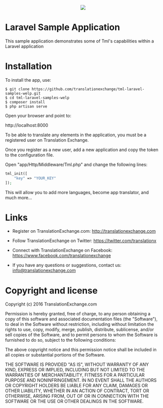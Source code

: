 
<p align="center">
  <img src="https://avatars0.githubusercontent.com/u/1316274?v=3&s=200">
</p>

Laravel Sample Application
==================

This sample application demonstrates some of Tml's capabilities within a Laravel application


Installation
==================

To install the app, use:

```ssh
$ git clone https://github.com/translationexchange/tml-laravel-samples-welp.git
$ cd tml-laravel-samples-welp
$ composer install
$ php artisan serve
```

Open your browser and point to:

http://localhost:8000


To be able to translate any elements in the application, you must be a registered user on Translation Exchange.

Once you register as a new user, add a new application and copy the token to the configuration file.

Open "app/Http/Middleware/Tml.php" and change the following lines:

```php
tml_init([
    "key" => "YOUR_KEY"
]);
```

This will allow you to add more languages, become app translator, and much more...


Links
==================

* Register on TranslationExchange.com: http://translationexchange.com

* Follow TranslationExchange on Twitter: https://twitter.com/translationx

* Connect with TranslationExchange on Facebook: https://www.facebook.com/translationexchange

* If you have any questions or suggestions, contact us: info@translationexchange.com


Copyright and license
==================

Copyright (c) 2016 TranslationExchange.com

Permission is hereby granted, free of charge, to any person obtaining
a copy of this software and associated documentation files (the
"Software"), to deal in the Software without restriction, including
without limitation the rights to use, copy, modify, merge, publish,
distribute, sublicense, and/or sell copies of the Software, and to
permit persons to whom the Software is furnished to do so, subject to
the following conditions:

The above copyright notice and this permission notice shall be
included in all copies or substantial portions of the Software.

THE SOFTWARE IS PROVIDED "AS IS", WITHOUT WARRANTY OF ANY KIND,
EXPRESS OR IMPLIED, INCLUDING BUT NOT LIMITED TO THE WARRANTIES OF
MERCHANTABILITY, FITNESS FOR A PARTICULAR PURPOSE AND
NONINFRINGEMENT. IN NO EVENT SHALL THE AUTHORS OR COPYRIGHT HOLDERS BE
LIABLE FOR ANY CLAIM, DAMAGES OR OTHER LIABILITY, WHETHER IN AN ACTION
OF CONTRACT, TORT OR OTHERWISE, ARISING FROM, OUT OF OR IN CONNECTION
WITH THE SOFTWARE OR THE USE OR OTHER DEALINGS IN THE SOFTWARE.